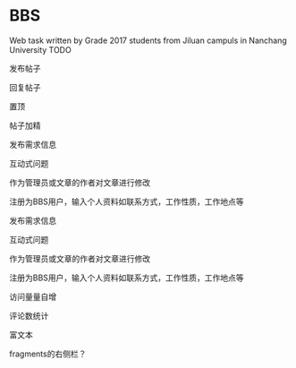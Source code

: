 # BBS
Web task written by Grade 2017 students from Jiluan campuls in Nanchang University
TODO

 发布帖子

 回复帖子

 置顶

 帖子加精

 发布需求信息

 互动式问题

 作为管理员或文章的作者对文章进行修改

 注册为BBS用户，输入个人资料如联系方式，工作性质，工作地点等

 发布需求信息

 互动式问题

 作为管理员或文章的作者对文章进行修改

 注册为BBS用户，输入个人资料如联系方式，工作性质，工作地点等

 访问量量自增

 评论数统计

 富文本

 fragments的右侧栏？
